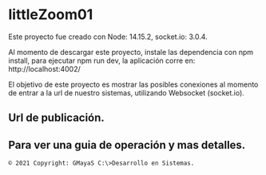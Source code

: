 # littleZoom01

Este proyecto fue creado con Node: 14.15.2, socket.io: 3.0.4.

Al momento de descargar este proyecto, instale las dependencia con npm install, para ejecutar npm run dev, la aplicación corre en: http://localhost:4002/

El objetivo de este proyecto es mostrar las posibles conexiones al momento de entrar a la url de nuestro sistemas, utilizando Websocket (socket.io). 


## Url de publicación.




## Para ver una guia de operación y mas detalles.





`© 2021 Copyright: GMayaS C:\>Desarrollo en Sistemas.`


